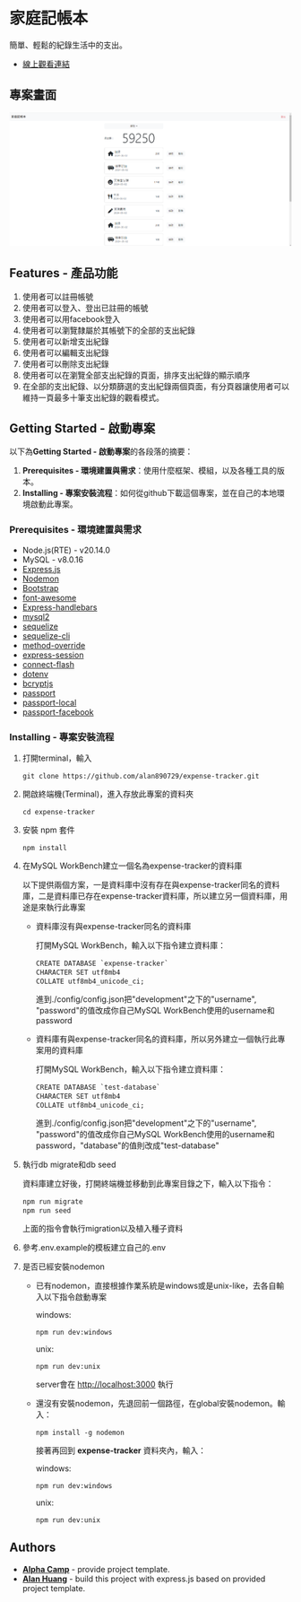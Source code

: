 # 家庭記帳本

簡單、輕鬆的紀錄生活中的支出。
- [線上觀看連結]()

## 專案畫面

![image](https://github.com/alan890729/expense-tracker/blob/main/public/images/screenshot-1.png)

## Features - 產品功能

1. 使用者可以註冊帳號
2. 使用者可以登入、登出已註冊的帳號
3. 使用者可以用facebook登入
4. 使用者可以瀏覽隸屬於其帳號下的全部的支出紀錄
5. 使用者可以新增支出紀錄
6. 使用者可以編輯支出紀錄
7. 使用者可以刪除支出紀錄
8. 使用者可以在瀏覽全部支出紀錄的頁面，排序支出紀錄的顯示順序
9. 在全部的支出紀錄、以分類篩選的支出紀錄兩個頁面，有分頁器讓使用者可以維持一頁最多十筆支出紀錄的觀看模式。

## Getting Started - 啟動專案

以下為**Getting Started - 啟動專案**的各段落的摘要：
1. **Prerequisites - 環境建置與需求**：使用什麼框架、模組，以及各種工具的版本。
2. **Installing - 專案安裝流程**：如何從github下載這個專案，並在自己的本地環境啟動此專案。


### Prerequisites - 環境建置與需求
- Node.js(RTE) - v20.14.0
- MySQL - v8.0.16
- [Express.js](https://expressjs.com)
- [Nodemon](https://www.npmjs.com/package/nodemon)
- [Bootstrap](https://getbootstrap.com/docs/5.2/getting-started/introduction/)
- [font-awesome](https://fontawesome.com/)
- [Express-handlebars](https://www.npmjs.com/package/express-handlebars)
- [mysql2](https://www.npmjs.com/package/mysql2)
- [sequelize](https://www.npmjs.com/package/sequelize)
- [sequelize-cli](https://www.npmjs.com/package/sequelize-cli)
- [method-override](https://www.npmjs.com/package/method-override)
- [express-session](https://www.npmjs.com/package/express-session)
- [connect-flash](https://www.npmjs.com/package/connect-flash)
- [dotenv](https://www.npmjs.com/package/dotenv)
- [bcryptjs](https://www.npmjs.com/package/bcryptjs)
- [passport](https://www.npmjs.com/package/passport)
- [passport-local](https://www.npmjs.com/package/passport-local)
- [passport-facebook](https://www.npmjs.com/package/passport-facebook)

### Installing - 專案安裝流程

1. 打開terminal，輸入
    ```
    git clone https://github.com/alan890729/expense-tracker.git
    ```

2. 開啟終端機(Terminal)，進入存放此專案的資料夾
    ```
    cd expense-tracker
    ```

3. 安裝 npm 套件
    ```
    npm install
    ```

4. 在MySQL WorkBench建立一個名為expense-tracker的資料庫

    以下提供兩個方案，一是資料庫中沒有存在與expense-tracker同名的資料庫，二是資料庫已存在expense-tracker資料庫，所以建立另一個資料庫，用途是來執行此專案

    - 資料庫沒有與expense-tracker同名的資料庫

      打開MySQL WorkBench，輸入以下指令建立資料庫：
      ```
      CREATE DATABASE `expense-tracker`
      CHARACTER SET utf8mb4
      COLLATE utf8mb4_unicode_ci;
      ```

      進到./config/config.json把"development"之下的"username", "password"的值改成你自己MySQL WorkBench使用的username和password

    - 資料庫有與expense-tracker同名的資料庫，所以另外建立一個執行此專案用的資料庫

      打開MySQL WorkBench，輸入以下指令建立資料庫：
      ```
      CREATE DATABASE `test-database`
      CHARACTER SET utf8mb4
      COLLATE utf8mb4_unicode_ci;
      ```

      進到./config/config.json把"development"之下的"username", "password"的值改成你自己MySQL WorkBench使用的username和password，"database"的值則改成"test-database"

5. 執行db migrate和db seed

    資料庫建立好後，打開終端機並移動到此專案目錄之下，輸入以下指令：
    ```
    npm run migrate
    npm run seed
    ```
    上面的指令會執行migration以及植入種子資料

6. 參考.env.example的模板建立自己的.env

7. 是否已經安裝nodemon
  
    - 已有nodemon，直接根據作業系統是windows或是unix-like，去各自輸入以下指令啟動專案

        windows:
        ```
        npm run dev:windows
        ```

        unix:
        ```
        npm run dev:unix
        ```
        server會在 <http://localhost:3000> 執行

    - 還沒有安裝nodemon，先退回前一個路徑，在global安裝nodemon。輸入：
        ```
        npm install -g nodemon
        ```

        接著再回到 **expense-tracker** 資料夾內，輸入：

        windows:
        ```
        npm run dev:windows
        ```

        unix:
        ```
        npm run dev:unix
        ```

## Authors

  - [**Alpha Camp**](https://tw.alphacamp.co/) - provide project template.
  - [**Alan Huang**](https://github.com/alan890729) - build this project with express.js based on provided project template.

